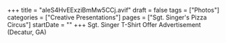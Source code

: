 +++
title = "aIeS4HvEExziBmMw5CCj.avif"
draft = false
tags = ["Photos"]
categories = ["Creative Presentations"]
pages = ["Sgt. Singer's Pizza Circus"]
startDate = ""
+++
Sgt. Singer T-Shirt Offer Advertisement (Decatur, GA)

